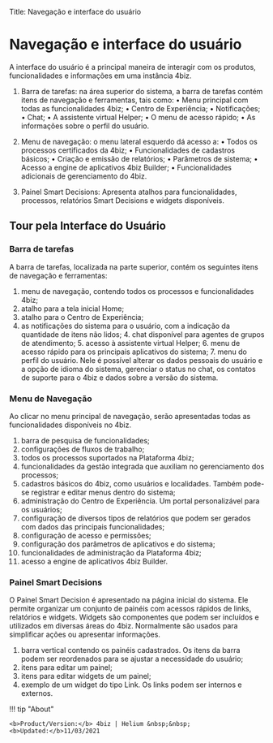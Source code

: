 Title: Navegação e interface do usuário


# Navegação e interface do usuário

A interface do usuário é a principal maneira de interagir com os produtos, funcionalidades e informações em uma instância 4biz.

1. Barra de tarefas: na área superior do sistema, a barra de tarefas contém itens de navegação e ferramentas, tais como:
    •	Menu principal com todas as funcionalidades 4biz;
    •	Centro de Experiência;
    •	Notificações;
    •	Chat;
    •	A assistente virtual Helper;
    •	O menu de acesso rápido;
    •	As informações sobre o perfil do usuário.

2. Menu de navegação: o menu lateral esquerdo dá acesso a:
    •	Todos os processos certificados da 4biz;
    •	Funcionalidades de cadastros básicos;
    •	Criação e emissão de relatórios;
    •	Parâmetros de sistema;
    •	Acesso a engine de aplicativos 4biz Builder;
    •	Funcionalidades adicionais de gerenciamento do 4biz.

3. Painel Smart Decisions: Apresenta atalhos para funcionalidades, processos, relatórios Smart Decisions e widgets disponíveis.

## Tour pela Interface do Usuário

### Barra de tarefas

A barra de tarefas, localizada na parte superior, contém os seguintes itens de navegação e ferramentas:

1. menu de navegação, contendo todos os processos e funcionalidades 4biz;
2. atalho para a tela inicial Home;
3. atalho para o Centro de Experiência;
4. as notificações do sistema para o usuário, com a indicação da quantidade de itens não lidos;
4\. chat disponível para agentes de grupos de atendimento;
5\. acesso à assistente virtual Helper;
6\. menu de acesso rápido para os principais aplicativos do sistema;
7\. menu do perfil do usuário. Nele é possível alterar os dados pessoais do usuário e a opção de idioma do sistema, gerenciar o status no chat, os contatos de suporte para o 4biz e dados sobre a versão do sistema.

### Menu de Navegação

Ao clicar no menu principal de navegação, serão apresentadas todas as funcionalidades disponíveis no 4biz.

1. barra de pesquisa de funcionalidades;
2. configurações de fluxos de trabalho;
3. todos os processos suportados na Plataforma 4biz;
4. funcionalidades da gestão integrada que auxiliam no gerenciamento dos processos;
5. cadastros básicos do 4biz, como usuários e localidades. Também pode-se registrar e editar menus dentro do sistema;
6. administração do Centro de Experiência. Um portal personalizável para os usuários;
7. configuração de diversos tipos de relatórios que podem ser gerados com dados das principais funcionalidades;
8. configuração de acesso e permissões;
9. configuração dos parâmetros de aplicativos e do sistema;
10. funcionalidades de administração da Plataforma 4biz;
11. acesso a engine de aplicativos 4biz Builder.

### Painel Smart Decisions

O Painel Smart Decision é apresentado na página inicial do sistema. Ele permite organizar um conjunto de painéis com acessos rápidos de links, relatórios e widgets.
Widgets são componentes que podem ser incluídos e utilizados em diversas áreas do 4biz. Normalmente são usados para simplificar ações ou apresentar informações.

1. barra vertical contendo os painéis cadastrados. Os itens da barra podem ser reordenados para se ajustar a necessidade do usuário;
2. itens para editar um painel;
3. itens para editar widgets de um painel;
4. exemplo de um widget do tipo Link. Os links podem ser internos e externos.



!!! tip "About"

    <b>Product/Version:</b> 4biz | Helium &nbsp;&nbsp;
    <b>Updated:</b>11/03/2021

